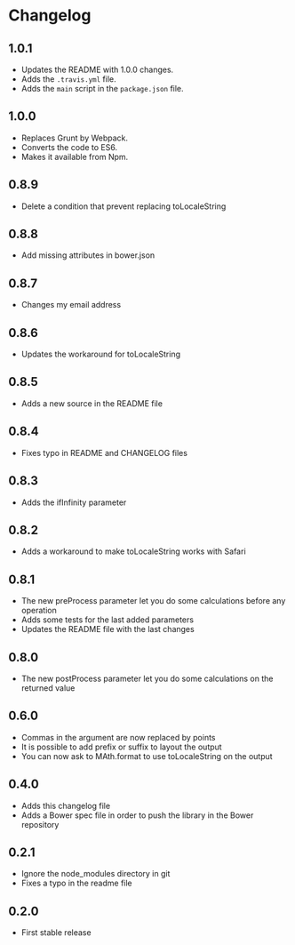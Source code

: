 # Changelog

## 1.0.1

* Updates the README with 1.0.0 changes.
* Adds the `.travis.yml` file.
* Adds the `main` script in the `package.json` file.


## 1.0.0

* Replaces Grunt by Webpack.
* Converts the code to ES6.
* Makes it available from Npm.


## 0.8.9

* Delete a condition that prevent replacing toLocaleString


## 0.8.8

* Add missing attributes in bower.json


## 0.8.7

* Changes my email address


## 0.8.6

* Updates the workaround for toLocaleString


## 0.8.5

* Adds a new source in the README file


## 0.8.4

* Fixes typo in README and CHANGELOG files


## 0.8.3

* Adds the ifInfinity parameter


## 0.8.2

* Adds a workaround to make toLocaleString works with Safari


## 0.8.1

* The new preProcess parameter let you do some calculations before any operation
* Adds some tests for the last added parameters
* Updates the README file with the last changes


## 0.8.0

* The new postProcess parameter let you do some calculations on the returned value


## 0.6.0

* Commas in the argument are now replaced by points
* It is possible to add prefix or suffix to layout the output
* You can now ask to MAth.format to use toLocaleString on the output


## 0.4.0

* Adds this changelog file
* Adds a Bower spec file in order to push the library in the Bower repository


## 0.2.1

* Ignore the node_modules directory in git
* Fixes a typo in the readme file


## 0.2.0

* First stable release
